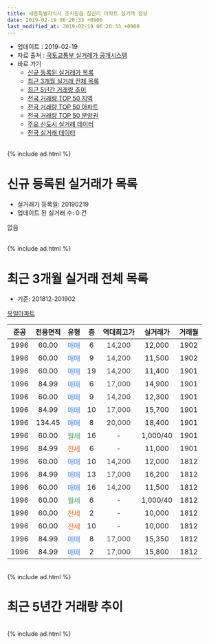 ```yaml
---
title: 세종특별자치시 조치원읍 침산리 아파트 실거래 정보
date: 2019-02-19 06:20:33 +0900
last_modified_at: 2019-02-19 06:20:33 +0900
---
```


* 업데이트 : 2019-02-19
* 자료 출처 : [국토교통부 실거래가 공개시스템](http://rt.molit.go.kr)
* 바로 가기
    * [신규 등록된 실거래가 목록](#신규-등록된-실거래가-목록)
    * [최근 3개월 실거래 전체 목록](#최근-3개월-실거래-전체-목록)
    * [최근 5년간 거래량 추이](#최근-5년간-거래량-추이)
    * [전국 거래량 TOP 50 지역](https://ayogom.github.io/apt-trade-info/최근-3개월-전국에서-가장-거래가-많이-발생한-지역)
    * [전국 거래량 TOP 50 아파트](https://ayogom.github.io/apt-trade-info/최근-3개월-전국에서-가장-거래가-많이-발생한-아파트)
    * [전국 거래량 TOP 50 분양권](https://ayogom.github.io/apt-trade-info/최근-3개월-전국에서-가장-거래가-많이-발생한-분양권)
    * [주요 신도시 실거래 데이터](https://ayogom.github.io/apt-trade-info/주요-신도시)
    * [전국 실거래 데이터](https://ayogom.github.io/apt-trade-info/전국)
<br>
{% include ad.html %}
<br>

# 신규 등록된 실거래가 목록
* 실거래가 등록일: 20190219
* 업데이트 된 실거래 수: 0 건

없음

<br>
{% include ad.html %}
<br>

# 최근 3개월 실거래 전체 목록
* 기준: 201812-201902


[욱일아파트](https://search.naver.com/search.naver?query=%EC%84%B8%EC%A2%85%ED%8A%B9%EB%B3%84%EC%9E%90%EC%B9%98%EC%8B%9C+%EC%A1%B0%EC%B9%98%EC%9B%90%EC%9D%8D+%EC%B9%A8%EC%82%B0%EB%A6%AC+%EC%9A%B1%EC%9D%BC%EC%95%84%ED%8C%8C%ED%8A%B8)

|준공|전용면적|유형|층|역대최고가|실거래가|거래월|
|:---:|:---:|:---:|:---:|:---:|:---:|:---:|
|1996|60.00|<span style="color:#4285f3">매매</span>|6|<span style="color:#444444">14,200</span>|12,000|1902|
|1996|60.00|<span style="color:#4285f3">매매</span>|9|<span style="color:#444444">14,200</span>|11,500|1902|
|1996|60.00|<span style="color:#4285f3">매매</span>|19|<span style="color:#444444">14,200</span>|11,400|1901|
|1996|84.99|<span style="color:#4285f3">매매</span>|6|<span style="color:#444444">17,000</span>|14,900|1901|
|1996|60.00|<span style="color:#4285f3">매매</span>|9|<span style="color:#444444">14,200</span>|12,300|1901|
|1996|84.99|<span style="color:#4285f3">매매</span>|10|<span style="color:#444444">17,000</span>|15,700|1901|
|1996|134.45|<span style="color:#4285f3">매매</span>|8|<span style="color:#444444">20,000</span>|18,400|1901|
|1996|60.00|<span style="color:#34a853">월세</span>|16|<span style="color:#444444">-</span>|1,000/40|1901|
|1996|84.99|<span style="color:#ff5a00">전세</span>|6|<span style="color:#444444">-</span>|11,000|1901|
|1996|60.00|<span style="color:#4285f3">매매</span>|10|<span style="color:#444444">14,200</span>|12,000|1812|
|1996|84.99|<span style="color:#4285f3">매매</span>|13|<span style="color:#444444">17,000</span>|16,200|1812|
|1996|60.00|<span style="color:#4285f3">매매</span>|16|<span style="color:#444444">14,200</span>|11,500|1812|
|1996|60.00|<span style="color:#34a853">월세</span>|6|<span style="color:#444444">-</span>|1,000/40|1812|
|1996|60.00|<span style="color:#ff5a00">전세</span>|2|<span style="color:#444444">-</span>|10,000|1812|
|1996|60.00|<span style="color:#ff5a00">전세</span>|10|<span style="color:#444444">-</span>|10,000|1812|
|1996|84.99|<span style="color:#4285f3">매매</span>|8|<span style="color:#444444">17,000</span>|15,350|1812|
|1996|84.99|<span style="color:#4285f3">매매</span>|2|<span style="color:#444444">17,000</span>|15,800|1812|


<br>
{% include ad.html %}
<br>

# 최근 5년간 거래량 추이


<div style="width:100%;">
    <canvas id="deal_progress" height="200"></canvas>
</div>

<script>
new Chart(document.getElementById("deal_progress"), {
    type: 'line',
    data: {
        labels: ['201402','201403','201404','201405','201406','201407','201408','201409','201410','201411','201412','201501','201502','201503','201504','201505','201506','201507','201508','201509','201510','201511','201512','201601','201602','201603','201604','201605','201606','201607','201608','201609','201610','201611','201612','201701','201702','201703','201704','201705','201706','201707','201708','201709','201710','201711','201712','201801','201802','201803','201804','201805','201806','201807','201808','201809','201810','201811','201812','201901','201902'],
        datasets: [{
            label: '매매',
            pointRadius: 1,
            data: [6, 6, 5, 6, 3, 6, 11, 6, 5, 1, 1, 6, 4, 7, 1, 4, 3, 3, 3, 6, 2, 5, 3, 9, 3, 6, 8, 7, 10, 8, 9, 7, 18, 5, 7, 4, 8, 9, 15, 10, 6, 5, 4, 9, 2, 11, 5, 6, 9, 11, 7, 4, 8, 2, 3, 9, 9, 2, 5, 5, 2],
            borderColor: "rgba(255, 201, 14, 1)",
            backgroundColor: "rgba(255, 201, 14, 0.5)",
            fill: false,
            lineTension: 0
        },{
            label: '전월세',
            pointRadius: 1,
            data: [3, 4, 4, 6, 3, 5, 1, 1, 4, 7, 2, 3, 7, 4, 2, 4, 1, 2, 2, 3, 1, 4, 3, 5, 3, 5, 4, 3, 3, 6, 5, 3, 5, 1, 5, 1, 2, 4, 2, 1, 6, 4, 7, 4, 5, 4, 5, 5, 7, 7, 4, 3, 4, 6, 4, 4, 3, 5, 3, 2, 0],
            borderColor: "rgba(0, 141, 185, 1)",
            backgroundColor: "rgba(0, 141, 185, 0.5)",
            fill: false,
            lineTension: 0
        }
        ]
    },
    options: {
        responsive: true,
        title: {
            display: false
        },
        tooltips: {
            mode: 'index',
            intersect: false
        },
        hover: {
            mode: 'nearest',
            intersect: true
        },
        scales: {
            xAxes: [{
                display: true,
                scaleLabel: {
                    display: true,
                    labelString: '년/월'
                }
            }],
            yAxes: [{
                display: true,
                ticks: {
                    suggestedMin: 0,
                },
                scaleLabel: {
                    display: true,
                    labelString: '실거래 수'
                }
            }]
        }
    }
});

</script>


<br>
{% include ad.html %}
<br>

